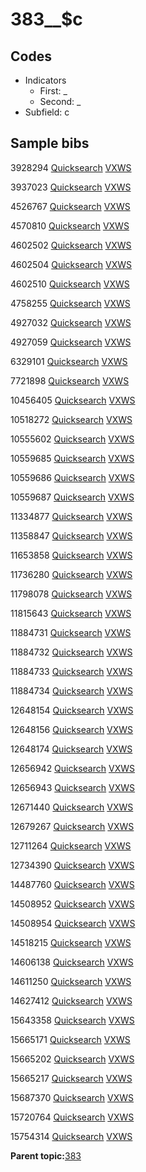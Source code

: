 # 383\_\_$c

## Codes

-   Indicators
    -   First: \_
    -   Second: \_
-   Subfield: c

## Sample bibs

3928294 [Quicksearch](https://search.library.yale.edu/catalog/3928294) [VXWS](http://prodorbis.library.yale.edu:7014/vxws/GetHoldingsService?bibId=3928294)

3937023 [Quicksearch](https://search.library.yale.edu/catalog/3937023) [VXWS](http://prodorbis.library.yale.edu:7014/vxws/GetHoldingsService?bibId=3937023)

4526767 [Quicksearch](https://search.library.yale.edu/catalog/4526767) [VXWS](http://prodorbis.library.yale.edu:7014/vxws/GetHoldingsService?bibId=4526767)

4570810 [Quicksearch](https://search.library.yale.edu/catalog/4570810) [VXWS](http://prodorbis.library.yale.edu:7014/vxws/GetHoldingsService?bibId=4570810)

4602502 [Quicksearch](https://search.library.yale.edu/catalog/4602502) [VXWS](http://prodorbis.library.yale.edu:7014/vxws/GetHoldingsService?bibId=4602502)

4602504 [Quicksearch](https://search.library.yale.edu/catalog/4602504) [VXWS](http://prodorbis.library.yale.edu:7014/vxws/GetHoldingsService?bibId=4602504)

4602510 [Quicksearch](https://search.library.yale.edu/catalog/4602510) [VXWS](http://prodorbis.library.yale.edu:7014/vxws/GetHoldingsService?bibId=4602510)

4758255 [Quicksearch](https://search.library.yale.edu/catalog/4758255) [VXWS](http://prodorbis.library.yale.edu:7014/vxws/GetHoldingsService?bibId=4758255)

4927032 [Quicksearch](https://search.library.yale.edu/catalog/4927032) [VXWS](http://prodorbis.library.yale.edu:7014/vxws/GetHoldingsService?bibId=4927032)

4927059 [Quicksearch](https://search.library.yale.edu/catalog/4927059) [VXWS](http://prodorbis.library.yale.edu:7014/vxws/GetHoldingsService?bibId=4927059)

6329101 [Quicksearch](https://search.library.yale.edu/catalog/6329101) [VXWS](http://prodorbis.library.yale.edu:7014/vxws/GetHoldingsService?bibId=6329101)

7721898 [Quicksearch](https://search.library.yale.edu/catalog/7721898) [VXWS](http://prodorbis.library.yale.edu:7014/vxws/GetHoldingsService?bibId=7721898)

10456405 [Quicksearch](https://search.library.yale.edu/catalog/10456405) [VXWS](http://prodorbis.library.yale.edu:7014/vxws/GetHoldingsService?bibId=10456405)

10518272 [Quicksearch](https://search.library.yale.edu/catalog/10518272) [VXWS](http://prodorbis.library.yale.edu:7014/vxws/GetHoldingsService?bibId=10518272)

10555602 [Quicksearch](https://search.library.yale.edu/catalog/10555602) [VXWS](http://prodorbis.library.yale.edu:7014/vxws/GetHoldingsService?bibId=10555602)

10559685 [Quicksearch](https://search.library.yale.edu/catalog/10559685) [VXWS](http://prodorbis.library.yale.edu:7014/vxws/GetHoldingsService?bibId=10559685)

10559686 [Quicksearch](https://search.library.yale.edu/catalog/10559686) [VXWS](http://prodorbis.library.yale.edu:7014/vxws/GetHoldingsService?bibId=10559686)

10559687 [Quicksearch](https://search.library.yale.edu/catalog/10559687) [VXWS](http://prodorbis.library.yale.edu:7014/vxws/GetHoldingsService?bibId=10559687)

11334877 [Quicksearch](https://search.library.yale.edu/catalog/11334877) [VXWS](http://prodorbis.library.yale.edu:7014/vxws/GetHoldingsService?bibId=11334877)

11358847 [Quicksearch](https://search.library.yale.edu/catalog/11358847) [VXWS](http://prodorbis.library.yale.edu:7014/vxws/GetHoldingsService?bibId=11358847)

11653858 [Quicksearch](https://search.library.yale.edu/catalog/11653858) [VXWS](http://prodorbis.library.yale.edu:7014/vxws/GetHoldingsService?bibId=11653858)

11736280 [Quicksearch](https://search.library.yale.edu/catalog/11736280) [VXWS](http://prodorbis.library.yale.edu:7014/vxws/GetHoldingsService?bibId=11736280)

11798078 [Quicksearch](https://search.library.yale.edu/catalog/11798078) [VXWS](http://prodorbis.library.yale.edu:7014/vxws/GetHoldingsService?bibId=11798078)

11815643 [Quicksearch](https://search.library.yale.edu/catalog/11815643) [VXWS](http://prodorbis.library.yale.edu:7014/vxws/GetHoldingsService?bibId=11815643)

11884731 [Quicksearch](https://search.library.yale.edu/catalog/11884731) [VXWS](http://prodorbis.library.yale.edu:7014/vxws/GetHoldingsService?bibId=11884731)

11884732 [Quicksearch](https://search.library.yale.edu/catalog/11884732) [VXWS](http://prodorbis.library.yale.edu:7014/vxws/GetHoldingsService?bibId=11884732)

11884733 [Quicksearch](https://search.library.yale.edu/catalog/11884733) [VXWS](http://prodorbis.library.yale.edu:7014/vxws/GetHoldingsService?bibId=11884733)

11884734 [Quicksearch](https://search.library.yale.edu/catalog/11884734) [VXWS](http://prodorbis.library.yale.edu:7014/vxws/GetHoldingsService?bibId=11884734)

12648154 [Quicksearch](https://search.library.yale.edu/catalog/12648154) [VXWS](http://prodorbis.library.yale.edu:7014/vxws/GetHoldingsService?bibId=12648154)

12648156 [Quicksearch](https://search.library.yale.edu/catalog/12648156) [VXWS](http://prodorbis.library.yale.edu:7014/vxws/GetHoldingsService?bibId=12648156)

12648174 [Quicksearch](https://search.library.yale.edu/catalog/12648174) [VXWS](http://prodorbis.library.yale.edu:7014/vxws/GetHoldingsService?bibId=12648174)

12656942 [Quicksearch](https://search.library.yale.edu/catalog/12656942) [VXWS](http://prodorbis.library.yale.edu:7014/vxws/GetHoldingsService?bibId=12656942)

12656943 [Quicksearch](https://search.library.yale.edu/catalog/12656943) [VXWS](http://prodorbis.library.yale.edu:7014/vxws/GetHoldingsService?bibId=12656943)

12671440 [Quicksearch](https://search.library.yale.edu/catalog/12671440) [VXWS](http://prodorbis.library.yale.edu:7014/vxws/GetHoldingsService?bibId=12671440)

12679267 [Quicksearch](https://search.library.yale.edu/catalog/12679267) [VXWS](http://prodorbis.library.yale.edu:7014/vxws/GetHoldingsService?bibId=12679267)

12711264 [Quicksearch](https://search.library.yale.edu/catalog/12711264) [VXWS](http://prodorbis.library.yale.edu:7014/vxws/GetHoldingsService?bibId=12711264)

12734390 [Quicksearch](https://search.library.yale.edu/catalog/12734390) [VXWS](http://prodorbis.library.yale.edu:7014/vxws/GetHoldingsService?bibId=12734390)

14487760 [Quicksearch](https://search.library.yale.edu/catalog/14487760) [VXWS](http://prodorbis.library.yale.edu:7014/vxws/GetHoldingsService?bibId=14487760)

14508952 [Quicksearch](https://search.library.yale.edu/catalog/14508952) [VXWS](http://prodorbis.library.yale.edu:7014/vxws/GetHoldingsService?bibId=14508952)

14508954 [Quicksearch](https://search.library.yale.edu/catalog/14508954) [VXWS](http://prodorbis.library.yale.edu:7014/vxws/GetHoldingsService?bibId=14508954)

14518215 [Quicksearch](https://search.library.yale.edu/catalog/14518215) [VXWS](http://prodorbis.library.yale.edu:7014/vxws/GetHoldingsService?bibId=14518215)

14606138 [Quicksearch](https://search.library.yale.edu/catalog/14606138) [VXWS](http://prodorbis.library.yale.edu:7014/vxws/GetHoldingsService?bibId=14606138)

14611250 [Quicksearch](https://search.library.yale.edu/catalog/14611250) [VXWS](http://prodorbis.library.yale.edu:7014/vxws/GetHoldingsService?bibId=14611250)

14627412 [Quicksearch](https://search.library.yale.edu/catalog/14627412) [VXWS](http://prodorbis.library.yale.edu:7014/vxws/GetHoldingsService?bibId=14627412)

15643358 [Quicksearch](https://search.library.yale.edu/catalog/15643358) [VXWS](http://prodorbis.library.yale.edu:7014/vxws/GetHoldingsService?bibId=15643358)

15665171 [Quicksearch](https://search.library.yale.edu/catalog/15665171) [VXWS](http://prodorbis.library.yale.edu:7014/vxws/GetHoldingsService?bibId=15665171)

15665202 [Quicksearch](https://search.library.yale.edu/catalog/15665202) [VXWS](http://prodorbis.library.yale.edu:7014/vxws/GetHoldingsService?bibId=15665202)

15665217 [Quicksearch](https://search.library.yale.edu/catalog/15665217) [VXWS](http://prodorbis.library.yale.edu:7014/vxws/GetHoldingsService?bibId=15665217)

15687370 [Quicksearch](https://search.library.yale.edu/catalog/15687370) [VXWS](http://prodorbis.library.yale.edu:7014/vxws/GetHoldingsService?bibId=15687370)

15720764 [Quicksearch](https://search.library.yale.edu/catalog/15720764) [VXWS](http://prodorbis.library.yale.edu:7014/vxws/GetHoldingsService?bibId=15720764)

15754314 [Quicksearch](https://search.library.yale.edu/catalog/15754314) [VXWS](http://prodorbis.library.yale.edu:7014/vxws/GetHoldingsService?bibId=15754314)

**Parent topic:**[383](../../tags/383/383.md)

